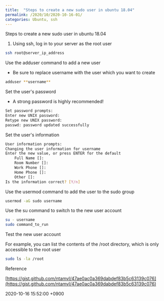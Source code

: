 ```yaml
---
title:  "Steps to create a new sudo user in ubuntu 18.04"
permalink: /2020/10/2020-10-16-01/
categories: Ubuntu, ssh
---
```

Steps to create a new sudo user in ubuntu 18.04

1. Using ssh, log in to your server as the root user  

```bash
ssh root@server_ip_address

```

Use the adduser command to add a new user

- Be sure to replace username with the user which you want to create

```bash
adduser **username**

```

Set the user's password

- A strong password is highly recommended!

```bash
Set password prompts:
Enter new UNIX password:
Retype new UNIX password:
passwd: password updated successfully

```

Set the user's information

```bash
User information prompts:
Changing the user information for username
Enter the new value, or press ENTER for the default
    Full Name []:
    Room Number []:
    Work Phone []:
    Home Phone []:
    Other []:
Is the information correct? [Y/n]

```

Use the usermod command to add the user to the sudo group

```bash
usermod -aG sudo username

```

Use the su command to switch to the new user account

```bash
su - username
sudo command_to_run

```

Test the new user account

For example, you can list the contents of the /root directory, which is only accessible to the root user

```bash
sudo ls -la /root

```

Reference 

[https://gist.github.com/ntamvl/47ae0ac0a369dabdef83b5c63139c076](https://gist.github.com/ntamvl/47ae0ac0a369dabdef83b5c63139c076)

2020-10-16 15:52:00 +0900